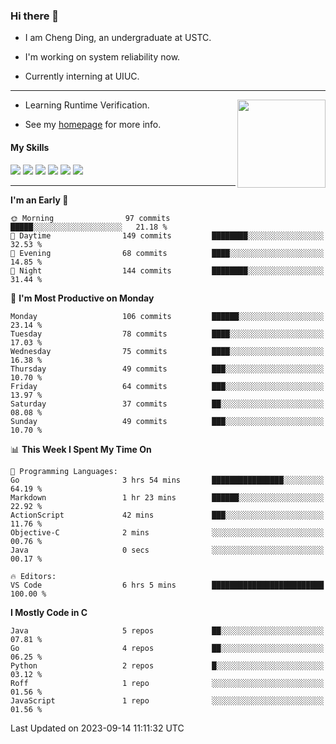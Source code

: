 ### Hi there 👋

* I am Cheng Ding, an undergraduate at USTC.
  
* I'm working on system reliability now.

* Currently interning at UIUC.

---

<img align="right" height="141" src="https://stats-of-repos-onds.vercel.app/api?username=IrisesD&theme=tokyonight&show_icons=true&count_private=true">

-  Learning Runtime Verification.

-  See my [homepage](https://irisesd.github.io) for more info.

#### My Skills

![](https://img.shields.io/badge/C++-65318e?logo=cplusplus&logoColor=fff)
![](https://img.shields.io/badge/Python-3e74a2?logo=python&logoColor=fff)
![](https://img.shields.io/badge/C-5654a2?logo=c&logoColor=fff)
![](https://img.shields.io/badge/Go-00aaff?logo=go&logoColor=fff)
![](https://img.shields.io/badge/Docker-0088ff?logo=docker&logoColor=fff)
![](https://img.shields.io/badge/Apache-D22128?logo=apache&logoColor=fff)

---
<!--START_SECTION:waka-->
**I'm an Early 🐤** 

```text
🌞 Morning                97 commits          █████░░░░░░░░░░░░░░░░░░░░   21.18 % 
🌆 Daytime                149 commits         ████████░░░░░░░░░░░░░░░░░   32.53 % 
🌃 Evening                68 commits          ████░░░░░░░░░░░░░░░░░░░░░   14.85 % 
🌙 Night                  144 commits         ████████░░░░░░░░░░░░░░░░░   31.44 % 
```
📅 **I'm Most Productive on Monday** 

```text
Monday                   106 commits         ██████░░░░░░░░░░░░░░░░░░░   23.14 % 
Tuesday                  78 commits          ████░░░░░░░░░░░░░░░░░░░░░   17.03 % 
Wednesday                75 commits          ████░░░░░░░░░░░░░░░░░░░░░   16.38 % 
Thursday                 49 commits          ███░░░░░░░░░░░░░░░░░░░░░░   10.70 % 
Friday                   64 commits          ███░░░░░░░░░░░░░░░░░░░░░░   13.97 % 
Saturday                 37 commits          ██░░░░░░░░░░░░░░░░░░░░░░░   08.08 % 
Sunday                   49 commits          ███░░░░░░░░░░░░░░░░░░░░░░   10.70 % 
```


📊 **This Week I Spent My Time On** 

```text
💬 Programming Languages: 
Go                       3 hrs 54 mins       ████████████████░░░░░░░░░   64.19 % 
Markdown                 1 hr 23 mins        ██████░░░░░░░░░░░░░░░░░░░   22.92 % 
ActionScript             42 mins             ███░░░░░░░░░░░░░░░░░░░░░░   11.76 % 
Objective-C              2 mins              ░░░░░░░░░░░░░░░░░░░░░░░░░   00.76 % 
Java                     0 secs              ░░░░░░░░░░░░░░░░░░░░░░░░░   00.17 % 

🔥 Editors: 
VS Code                  6 hrs 5 mins        █████████████████████████   100.00 % 
```

**I Mostly Code in C** 

```text
Java                     5 repos             ██░░░░░░░░░░░░░░░░░░░░░░░   07.81 % 
Go                       4 repos             ██░░░░░░░░░░░░░░░░░░░░░░░   06.25 % 
Python                   2 repos             █░░░░░░░░░░░░░░░░░░░░░░░░   03.12 % 
Roff                     1 repo              ░░░░░░░░░░░░░░░░░░░░░░░░░   01.56 % 
JavaScript               1 repo              ░░░░░░░░░░░░░░░░░░░░░░░░░   01.56 % 
```




 Last Updated on 2023-09-14 11:11:32 UTC
<!--END_SECTION:waka-->
